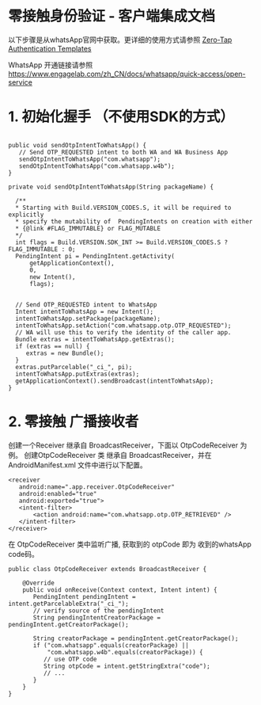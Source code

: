 # 零接触身份验证 - 客户端集成文档

以下步骤是从whatsApp官网中获取。更详细的使用方式请参照 [Zero-Tap Authentication Templates](https://developers.facebook.com/docs/whatsapp/business-management-api/authentication-templates/zero-tap-authentication-templates#handshake)

WhatsApp 开通链接请参照 https://www.engagelab.com/zh_CN/docs/whatsapp/quick-access/open-service

# 1. 初始化握手 （不使用SDK的方式）

```

public void sendOtpIntentToWhatsApp() {
   // Send OTP_REQUESTED intent to both WA and WA Business App
   sendOtpIntentToWhatsApp("com.whatsapp");
   sendOtpIntentToWhatsApp("com.whatsapp.w4b");
}

private void sendOtpIntentToWhatsApp(String packageName) {

  /**
  * Starting with Build.VERSION_CODES.S, it will be required to explicitly
  * specify the mutability of  PendingIntents on creation with either
  * {@link #FLAG_IMMUTABLE} or FLAG_MUTABLE
  */
  int flags = Build.VERSION.SDK_INT >= Build.VERSION_CODES.S ? FLAG_IMMUTABLE : 0;
  PendingIntent pi = PendingIntent.getActivity(
      getApplicationContext(),
      0,
      new Intent(),
      flags);


  // Send OTP_REQUESTED intent to WhatsApp
  Intent intentToWhatsApp = new Intent();
  intentToWhatsApp.setPackage(packageName);
  intentToWhatsApp.setAction("com.whatsapp.otp.OTP_REQUESTED");
  // WA will use this to verify the identity of the caller app.
  Bundle extras = intentToWhatsApp.getExtras();
  if (extras == null) {
     extras = new Bundle();
  }
  extras.putParcelable("_ci_", pi);
  intentToWhatsApp.putExtras(extras);
  getApplicationContext().sendBroadcast(intentToWhatsApp);
}

```

# 2. 零接触 广播接收者

创建一个Receiver 继承自 BroadcastReceiver，下面以 OtpCodeReceiver 为例。
创建OtpCodeReceiver 类 继承自 BroadcastReceiver，并在 AndroidManifest.xml 文件中进行以下配置。

```
<receiver
   android:name=".app.receiver.OtpCodeReceiver"
   android:enabled="true"
   android:exported="true">
   <intent-filter>
       <action android:name="com.whatsapp.otp.OTP_RETRIEVED" />
   </intent-filter>
</receiver>
```

在 OtpCodeReceiver 类中监听广播, 获取到的 otpCode 即为 收到的whatsApp code码。

```
public class OtpCodeReceiver extends BroadcastReceiver {

    @Override
    public void onReceive(Context context, Intent intent) {
       PendingIntent pendingIntent =     intent.getParcelableExtra("_ci_");
       // verify source of the pendingIntent
       String pendingIntentCreatorPackage = pendingIntent.getCreatorPackage();

       String creatorPackage = pendingIntent.getCreatorPackage();
       if ("com.whatsapp".equals(creatorPackage) ||
           "com.whatsapp.w4b".equals(creatorPackage)) {
          // use OTP code
          String otpCode = intent.getStringExtra("code");
          // ...
       }
    }
}

```
